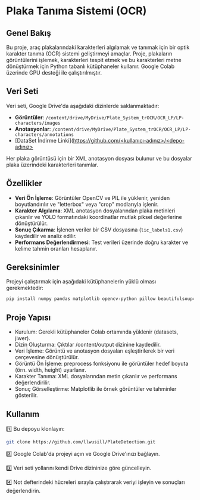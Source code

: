 # Plaka Tanıma Sistemi (OCR)

## Genel Bakış
Bu proje, araç plakalarındaki karakterleri algılamak ve tanımak için bir optik karakter tanıma (OCR) sistemi geliştirmeyi amaçlar. Proje, plakaların görüntülerini işlemek, karakterleri tespit etmek ve bu karakterleri metne dönüştürmek için Python tabanlı kütüphaneler kullanır. Google Colab üzerinde GPU desteği ile çalıştırılmıştır.

## Veri Seti
Veri seti, Google Drive'da aşağıdaki dizinlerde saklanmaktadır:
- **Görüntüler**: `/content/drive/MyDrive/Plate_System_trOCR/OCR_LP/LP-characters/images`
- **Anotasyonlar**: `/content/drive/MyDrive/Plate_System_trOCR/OCR_LP/LP-characters/annotations`
- [DataSet İndirme Linki]([https://github.com/<kullanıcı-adınız>/<depo-adınız>](https://drive.google.com/drive/folders/19Hc2pLio_kjzAOcnI2R2kb5uvUa7iuyQ?usp=drive_link)

Her plaka görüntüsü için bir XML anotasyon dosyası bulunur ve bu dosyalar plaka üzerindeki karakterleri tanımlar.

## Özellikler
- **Veri Ön İşleme**: Görüntüler OpenCV ve PIL ile yüklenir, yeniden boyutlandırılır ve "letterbox" veya "crop" modlarıyla işlenir.
- **Karakter Algılama**: XML anotasyon dosyalarından plaka metinleri çıkarılır ve YOLO formatındaki koordinatlar mutlak piksel değerlerine dönüştürülür.
- **Sonuç Çıkarma**: İşlenen veriler bir CSV dosyasına (`lic_labels1.csv`) kaydedilir ve analiz edilir.
- **Performans Değerlendirmesi**: Test verileri üzerinde doğru karakter ve kelime tahmin oranları hesaplanır.

## Gereksinimler
Projeyi çalıştırmak için aşağıdaki kütüphanelerin yüklü olması gerekmektedir:
```bash
pip install numpy pandas matplotlib opencv-python pillow beautifulsoup4 datasets jiwer
```

## Proje Yapısı
* Kurulum: Gerekli kütüphaneler Colab ortamında yüklenir (datasets, jiwer).
* Dizin Oluşturma: Çıktılar /content/output dizinine kaydedilir.
* Veri İşleme: Görüntü ve anotasyon dosyaları eşleştirilerek bir veri çerçevesine dönüştürülür.
* Görüntü Ön İşleme: preprocess fonksiyonu ile görüntüler hedef boyuta (örn. width, height) uyarlanır.
* Karakter Tanıma: XML dosyalarından metin çıkarılır ve performans değerlendirilir.
* Sonuç Görselleştirme: Matplotlib ile örnek görüntüler ve tahminler gösterilir.

## Kullanım
1️⃣ Bu depoyu klonlayın:
```bash
git clone https://github.com/llwusill/PlateDetection.git
```

2️⃣ Google Colab'da projeyi açın ve Google Drive'ınızı bağlayın.

3️⃣ Veri seti yollarını kendi Drive dizininize göre güncelleyin.

4️⃣ Not defterindeki hücreleri sırayla çalıştırarak veriyi işleyin ve sonuçları değerlendirin.


